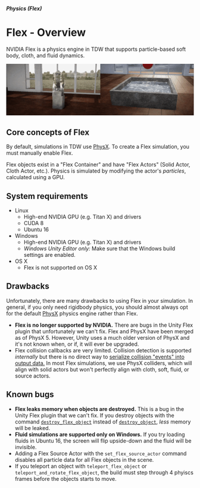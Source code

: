 ##### Physics (Flex)

# Flex - Overview

NVIDIA Flex is a physics engine in TDW that supports particle-based soft body, cloth, and fluid dynamics.

![](images/flex_demo.gif)

## Core concepts of Flex

By default, simulations in TDW use [PhysX](../physx/physx.md). To create a Flex simulation, you must manually enable Flex.

Flex objects exist in a "Flex Container" and have "Flex Actors" (Solid Actor, Cloth Actor, etc.). Physics is simulated by modifying the actor's *particles*, calculated using a GPU.

## System requirements

- Linux
  - High-end NVIDIA GPU (e.g. Titan X) and drivers
  - CUDA 8
  - Ubuntu 16
- Windows
  - High-end NVIDIA GPU (e.g. Titan X) and drivers
  - _Windows Unity Editor only:_ Make sure that the Windows build settings are enabled.
- OS X
  - Flex is not supported on OS X

## Drawbacks

Unfortunately, there are many drawbacks to using Flex in your simulation. In general, if you only need rigidbody physics, you should almost always opt for the default [PhysX](../physx/physx.md) physics engine rather than Flex.

- **Flex is no longer supported by NVIDIA.** There are bugs in the Unity Flex plugin that unfortunately we can't fix. Flex and PhysX have been merged as of PhysX 5. However, Unity uses a much older version of PhysX and it's not known when, or if, it will ever be upgraded.
- Flex collision callbacks are very limited. Collision detection is supported *internally* but there is no direct way to [serialize collision "events" into output data.](../physx/collisions.md) In most Flex simulations, we use PhysX colliders, which will align with solid actors but won't perfectly align with cloth, soft, fluid, or source actors.

## Known bugs

- **Flex leaks memory when objects are destroyed.** This is a bug in the Unity Flex plugin that we can't fix. If you destroy objects with the command [`destroy_flex_object`](../../api/command_api.md#destroy_flex_object) instead of [`destroy_object`](../../api/command_api.md#destroy_object), *less* memory will be leaked.
- **Fluid simulations are supported only on Windows.** If you try loading fluids in Ubuntu 16, the screen will flip upside-down and the fluid will be invisible.
- Adding a Flex Source Actor with the `set_flex_source_actor` command disables all particle data for all Flex objects in the scene.
- If you teleport an object with `teleport_flex_object` or `teleport_and_rotate_flex_object`, the build must step through 4 phyiscs frames before the objects starts to move.

